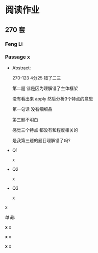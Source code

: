 # 阅读作业

## 270 套

### Feng Li

### Passage x

- Abstract:

  270-123 4分25  错了二三 

  第二题 错是因为理解错了主体框架

  没有看出来  apply 然后分析3个特点的意思 

  第一句话 没有细细品

  第三题不明白  

  感觉三个特点 都没有和程度相关的

  是我第三题的题目理解错了吗?

- Q1

  x

- Q2

  x

- Q3

  x

x

单词:

**x** x

**x** x

**x** x